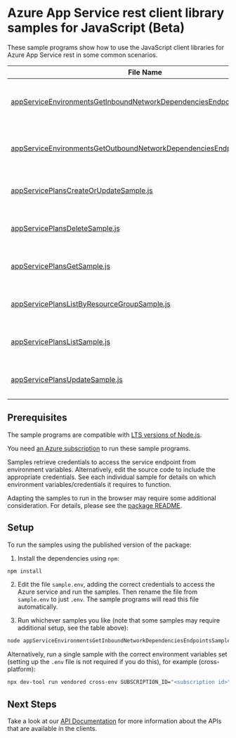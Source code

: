 # Azure App Service rest client library samples for JavaScript (Beta)

These sample programs show how to use the JavaScript client libraries for Azure App Service rest in some common scenarios.

| **File Name**                                                                                                                                 | **Description**                                                                                                                                                                                                                                    |
| --------------------------------------------------------------------------------------------------------------------------------------------- | -------------------------------------------------------------------------------------------------------------------------------------------------------------------------------------------------------------------------------------------------- |
| [appServiceEnvironmentsGetInboundNetworkDependenciesEndpointsSample.js][appserviceenvironmentsgetinboundnetworkdependenciesendpointssample]   | Description for Get the network endpoints of all inbound dependencies of an App Service Environment. x-ms-original-file: specification/web/resource-manager/Microsoft.Web/stable/2021-03-01/examples/GetInboundNetworkDependenciesEndpoints.json   |
| [appServiceEnvironmentsGetOutboundNetworkDependenciesEndpointsSample.js][appserviceenvironmentsgetoutboundnetworkdependenciesendpointssample] | Description for Get the network endpoints of all outbound dependencies of an App Service Environment. x-ms-original-file: specification/web/resource-manager/Microsoft.Web/stable/2021-03-01/examples/GetOutboundNetworkDependenciesEndpoints.json |
| [appServicePlansCreateOrUpdateSample.js][appserviceplanscreateorupdatesample]                                                                 | Description for Creates or updates an App Service Plan. x-ms-original-file: specification/web/resource-manager/Microsoft.Web/stable/2021-03-01/examples/CreateOrUpdateAppServicePlan.json                                                          |
| [appServicePlansDeleteSample.js][appserviceplansdeletesample]                                                                                 | Description for Delete an App Service plan. x-ms-original-file: specification/web/resource-manager/Microsoft.Web/stable/2021-03-01/examples/DeleteAppServicePlan.json                                                                              |
| [appServicePlansGetSample.js][appserviceplansgetsample]                                                                                       | Description for Get an App Service plan. x-ms-original-file: specification/web/resource-manager/Microsoft.Web/stable/2021-03-01/examples/GetAppServicePlan.json                                                                                    |
| [appServicePlansListByResourceGroupSample.js][appserviceplanslistbyresourcegroupsample]                                                       | Description for Get all App Service plans in a resource group. x-ms-original-file: specification/web/resource-manager/Microsoft.Web/stable/2021-03-01/examples/ListAppServicePlansByResourceGroup.json                                             |
| [appServicePlansListSample.js][appserviceplanslistsample]                                                                                     | Description for Get all App Service plans for a subscription. x-ms-original-file: specification/web/resource-manager/Microsoft.Web/stable/2021-03-01/examples/ListAppServicePlans.json                                                             |
| [appServicePlansUpdateSample.js][appserviceplansupdatesample]                                                                                 | Description for Creates or updates an App Service Plan. x-ms-original-file: specification/web/resource-manager/Microsoft.Web/stable/2021-03-01/examples/PatchAppServicePlan.json                                                                   |

## Prerequisites

The sample programs are compatible with [LTS versions of Node.js](https://github.com/nodejs/release#release-schedule).

You need [an Azure subscription][freesub] to run these sample programs.

Samples retrieve credentials to access the service endpoint from environment variables. Alternatively, edit the source code to include the appropriate credentials. See each individual sample for details on which environment variables/credentials it requires to function.

Adapting the samples to run in the browser may require some additional consideration. For details, please see the [package README][package].

## Setup

To run the samples using the published version of the package:

1. Install the dependencies using `npm`:

```bash
npm install
```

2. Edit the file `sample.env`, adding the correct credentials to access the Azure service and run the samples. Then rename the file from `sample.env` to just `.env`. The sample programs will read this file automatically.

3. Run whichever samples you like (note that some samples may require additional setup, see the table above):

```bash
node appServiceEnvironmentsGetInboundNetworkDependenciesEndpointsSample.js
```

Alternatively, run a single sample with the correct environment variables set (setting up the `.env` file is not required if you do this), for example (cross-platform):

```bash
npx dev-tool run vendored cross-env SUBSCRIPTION_ID="<subscription id>" node appServiceEnvironmentsGetInboundNetworkDependenciesEndpointsSample.js
```

## Next Steps

Take a look at our [API Documentation][apiref] for more information about the APIs that are available in the clients.

[appserviceenvironmentsgetinboundnetworkdependenciesendpointssample]: https://github.com/Azure/azure-sdk-for-js/blob/main/sdk/appservice/arm-appservice-rest/samples/v1-beta/javascript/appServiceEnvironmentsGetInboundNetworkDependenciesEndpointsSample.js
[appserviceenvironmentsgetoutboundnetworkdependenciesendpointssample]: https://github.com/Azure/azure-sdk-for-js/blob/main/sdk/appservice/arm-appservice-rest/samples/v1-beta/javascript/appServiceEnvironmentsGetOutboundNetworkDependenciesEndpointsSample.js
[appserviceplanscreateorupdatesample]: https://github.com/Azure/azure-sdk-for-js/blob/main/sdk/appservice/arm-appservice-rest/samples/v1-beta/javascript/appServicePlansCreateOrUpdateSample.js
[appserviceplansdeletesample]: https://github.com/Azure/azure-sdk-for-js/blob/main/sdk/appservice/arm-appservice-rest/samples/v1-beta/javascript/appServicePlansDeleteSample.js
[appserviceplansgetsample]: https://github.com/Azure/azure-sdk-for-js/blob/main/sdk/appservice/arm-appservice-rest/samples/v1-beta/javascript/appServicePlansGetSample.js
[appserviceplanslistbyresourcegroupsample]: https://github.com/Azure/azure-sdk-for-js/blob/main/sdk/appservice/arm-appservice-rest/samples/v1-beta/javascript/appServicePlansListByResourceGroupSample.js
[appserviceplanslistsample]: https://github.com/Azure/azure-sdk-for-js/blob/main/sdk/appservice/arm-appservice-rest/samples/v1-beta/javascript/appServicePlansListSample.js
[appserviceplansupdatesample]: https://github.com/Azure/azure-sdk-for-js/blob/main/sdk/appservice/arm-appservice-rest/samples/v1-beta/javascript/appServicePlansUpdateSample.js
[apiref]: https://docs.microsoft.com/rest/api/appservice
[freesub]: https://azure.microsoft.com/free/
[package]: https://github.com/Azure/azure-sdk-for-js/tree/main/sdk/appservice/arm-appservice-rest/README.md
